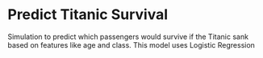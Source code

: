 # Predict Titanic Survival
Simulation to predict which passengers would survive if the Titanic sank based on features like age and class. This model uses Logistic Regression

